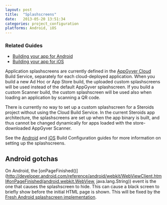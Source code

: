 ```yaml
---
layout: post
title:  "Splashscreens"
date:   2013-05-20 13:51:34
categories: project_configuration
platforms: Android, iOS
---
```


### Related Guides
* [Building your app for Android][android-build-config]
* [Building your app for iOS][ios-build-config]

Application splashscreens are currently defined in the [AppGyver Cloud](http://cloud.appgyver.com) Build Service, separately for each cloud-deployed application. When you build a new Ad Hoc or App Store build, the uploaded custom splashscreens will be used instead of the default AppGyver splashscreen. If you build a custom Scanner build, the custom splashscreen will be used also when loading an application by scanning a QR code.

There is currently no way to set up a custom splashscreen for a Steroids project without using the Cloud Build Service. In the current Steroids app architecture, the splashscreens are set up when the app binary is built, and thus cannot be changed dynamically for apps loaded with the store-downloaded AppGyver Scanner.

See the [Android][android-build-config] and [iOS][ios-build-config] Build Configuration guides for more information on setting up the splashscreens.

## Android gotchas

On Android, the  [onPageFinished()](http://developer.android.com/reference/android/webkit/WebViewClient.html#onPageFinished(android.webkit.WebView, java.lang.String)) event is the one that causes the splashscreen to hide. This can cause a black screen to briefly show before the initial HTML page is shown. This will be fixed by the [Fresh Android splashscreen implementation](https://github.com/AppGyver/steroids/issues/159).

[android-build-config]: /steroids/guides/cloud_services/android-build-config/
[ios-build-config]: /steroids/guides/cloud_services/ios-build-config/